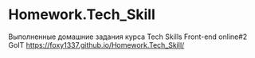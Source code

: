 # Homework.Tech_Skill
Выполненные домашние задания курса Tech Skills Front-end online#2 GoIT https://foxy1337.github.io/Homework.Tech_Skill/

